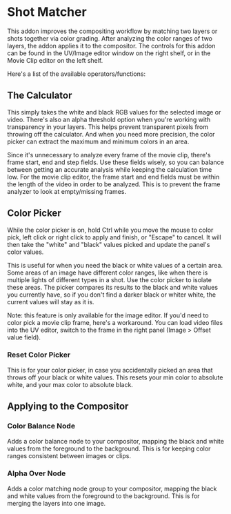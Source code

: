 # Shot Matcher

This addon improves the compositing workflow by matching two layers or shots together via color grading.  After analyzing the color ranges of two layers, the addon applies it to the compositor.  The controls for this addon can be found in the UV/Image editor window on the right shelf, or in the Movie Clip editor on the left shelf.

Here's a list of the available operators/functions:

## The Calculator
This simply takes the white and black RGB values for the selected image or video.  There's also an alpha threshold option when you're working with transparency in your layers.  This helps prevent transparent pixels from throwing off the calculator.  And when you need more precision, the color picker can extract the maximum and minimum colors in an area.

Since it's unnecessary to analyze every frame of the movie clip, there's frame start, end and step fields.  Use these fields wisely, so you can balance between getting an accurate analysis while keeping the calculation time low.  For the movie clip editor, the frame start and end fields must be within the length of the video in order to be analyzed.  This is to prevent the frame analyzer to look at empty/missing frames.

## Color Picker
While the color picker is on, hold Ctrl while you move the mouse to color pick, left click or right click to apply and finish, or "Escape" to cancel.  It will then take the "white" and "black" values picked and update the panel's color values.

This is useful for when you need the black or white values of a certain area.  Some areas of an image have different color ranges, like when there is multiple lights of different types in a shot.  Use the color picker to isolate these areas.  The picker compares its results to the black and white values you currently have, so if you don't find a darker black or whiter white, the current values will stay as it is.

Note: this feature is only available for the image editor.  If you'd need to color pick a movie clip frame, here's a workaround.  You can load video files into the UV editor, switch to the frame in the right panel (Image > Offset value field).

### Reset Color Picker
This is for your color picker, in case you accidentally picked an area that throws off your black or white values.  This resets your min color to absolute white, and your max color to absolute black.

## Applying to the Compositor

### Color Balance Node
Adds a color balance node to your compositor, mapping the black and white values from the foreground to the background.  This is for keeping color ranges consistent between images or clips.

### Alpha Over Node
Adds a color matching node group to your compositor, mapping the black and white values from the foreground to the background. This is for merging the layers into one image.
